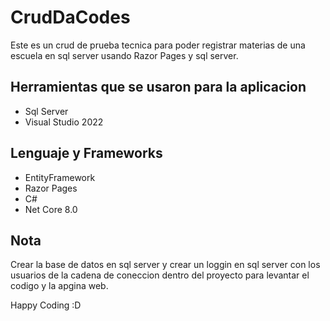 # CrudDaCodes
Este es un crud de prueba tecnica para poder registrar materias de una escuela en sql server usando Razor Pages y sql server. 

## Herramientas que se usaron para la aplicacion

- Sql Server
- Visual Studio 2022

## Lenguaje y Frameworks

- EntityFramework
- Razor Pages
- C#
- Net Core 8.0

## Nota
 Crear la base de datos en sql server y crear un loggin en sql server con los usuarios de la cadena de coneccion dentro del proyecto para levantar el codigo y la apgina web.

Happy Coding :D
